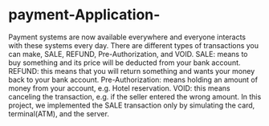 # payment-Application-
Payment systems are now available everywhere and everyone interacts with these systems every day. There are different types of transactions you can make, SALE, REFUND, Pre-Authorization, and VOID. SALE: means to buy something and its price will be deducted from your bank account. REFUND: this means that you will return something and wants your money back to your bank account. Pre-Authorization: means holding an amount of money from your account, e.g. Hotel reservation. VOID: this means canceling the transaction, e.g. if the seller entered the wrong amount. In this project, we implemented the SALE transaction only by simulating the card, terminal(ATM), and the server.
